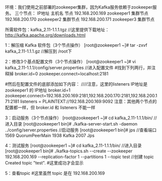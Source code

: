 环境：我们使用之前部署的zookeeper集群，因为Kafka服务依赖于zookeeper服务。
三个节点： IP地址		主机名			节点
	192.168.200.169		zookeeper1		集群节点
	192.168.200.170		zookeeper2		集群节点
	192.168.200.171		zookeeper3		集群节点

所需软件包：kafka_2.11-1.1.1.tgz						//这里提供下载地址：http://kafka.apache.org/downloads.html

1：解压缩 Kafka 软件包（3个节点操作）
[root@zookeeper1 ~]# tar -zxvf kafka_2.11-1.1.1.gz			//解压到 /root下

2：修改3个基点配置文件（3个节点操作）
[root@zookeeper1 ~]# vi kafka_2.11-1.1.1/config/server.properties	//进入配置文件
#找到下列两行，并注释掉
broker.id=0
zookeeper.connect=localhost:2181					

#然后在配置文件的底部添加如下内容：					////注意，这里的listeners IP地址是 zookeeper1 的 IP地址
broker.id=1
zookeeper.connect=192.168.200.169:2181,192.168.200.170:2181,192.168.200.171:2181
listeners = PLAINTEXT://192.168.200.169:9092
注意：其他两个节点的配置都一样，但 broker.id 和 listeners 不能一样

3：启动服务（3个节点操作）
[root@zookeeper1 ~]# cd kafka_2.11-1.1.1/bin/				//进入目录
[root@zookeeper1 bin]# ./kafka-server-start.sh -daemon ../config/server.properties 	//启动服务
[root@zookeeper1 bin]# jps						//查看端口
1569 QuorumPeerMain
1938 Kafka
2007 Jps

4：测试服务
[root@zookeeper1 ~]# cd kafka_2.11-1.1.1/bin/				//进入目录
[root@zookeeper1 bin]# ./kafka-topics.sh --create --zookeeper 192.168.200.169 --replication-factor 1 --partitions 1 --topic test	//创建 topic
Created topic "test".	#这里成功才会显示

5：查看topic
#这里虽然 topic 是在 192.168.200.169
